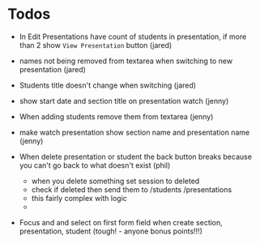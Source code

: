 # Todos
* In Edit Presentations have count of students in presentation, if more than 2 show `View Presentation` button (jared)
* names not being removed from textarea when switching to new presentation (jared)
* Students title doesn't change when switching (jared)

* show start date and section title on presentation watch (jenny)
* When adding students remove them from textarea (jenny)
* make watch presentation show section name and presentation name (jenny)

* When delete presentation or student the back button breaks because you can't go back to what doesn't exist (phil)
    - when you delete something set session to deleted
    - check if deleted then send them to /students /presentations
    - this fairly complex with logic
    - 
* Focus and and select on first form field when create section, presentation, student (tough! - anyone bonus points!!!)
